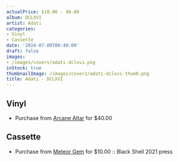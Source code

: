 ```yaml
---
actualPrice: $10.00 - 40.00
album: DCLXVI
artist: Adati
categories:
- Vinyl
- Cassette
date: '2024-07-09T00:40:00'
draft: false
images:
- /images/covers/adati-dclxvi.png
inStock: true
thumbnailImage: /images/covers/adati-dclxvi-thumb.png
title: Adati - DCLXVI
---
```


## Vinyl
* Purchase from [Arcane Altar](https://arcanealtar.bigcartel.com/product/adati-dclxvi-12-lp) for $40.00
## Cassette
* Purchase from [Meteor Gem](https://meteor-gem.com/products/used-adati-dclxvi-cassette) for $10.00 :: Black Shell 2021 press
